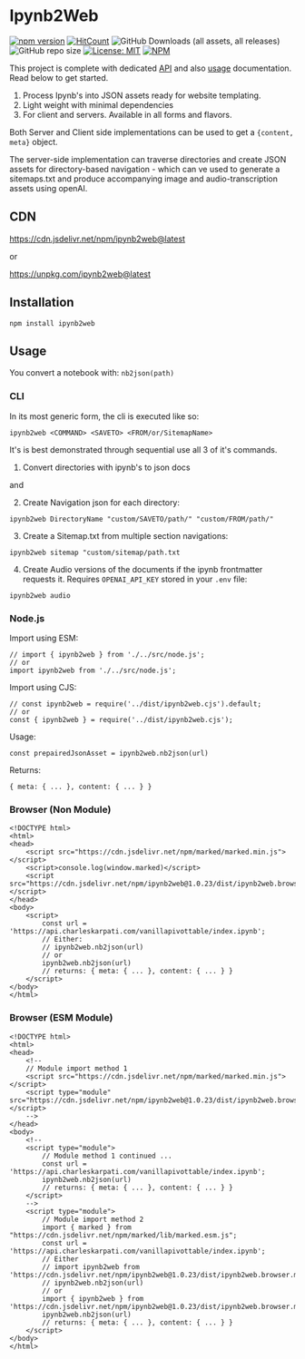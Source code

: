 # Ipynb2Web

[![npm version](https://badge.fury.io/js/ipynb2web.svg)](https://badge.fury.io/js/ipynb2web)
[![HitCount](https://hits.dwyl.com/karpatic/ipynb2web.svg?style=flat-square)](http://hits.dwyl.com/karpatic/ipynb2web)
![GitHub Downloads (all assets, all releases)](https://img.shields.io/github/downloads/karpatic/ipynb2web/total)
![GitHub repo size](https://img.shields.io/github/repo-size/karpatic/ipynb2web)
[![License: MIT](https://img.shields.io/badge/License-MIT-yellow.svg)](https://opensource.org/licenses/MIT)
[![NPM](https://nodei.co/npm/ipynb.png)](https://nodei.co/npm/ipynb/)

This project is complete with dedicated [API](https://karpatic.github.io/ipynb2web/jsdocs/) and also [usage](https://karpatic.github.io/ipynb2web) documentation. Read below to get started.

1. Process Ipynb's into JSON assets ready for website templating.
2. Light weight with minimal dependencies
3. For client and servers. Available in all forms and flavors.

Both Server and Client side implementations can be used to get a `{content, meta}` object.

The server-side implementation can traverse directories and create JSON assets for directory-based navigation - which can ve used to generate a sitemaps.txt and produce accompanying image and audio-transcription assets using openAI.

## CDN

https://cdn.jsdelivr.net/npm/ipynb2web@latest

or

https://unpkg.com/ipynb2web@latest

## Installation

```
npm install ipynb2web
```

## Usage

You convert a notebook with: `nb2json(path)`

### CLI

In its most generic form, the cli is executed like so:

```
ipynb2web <COMMAND> <SAVETO> <FROM/or/SitemapName>
```

It's is best demonstrated through sequential use all 3 of it's commands.

1. Convert directories with ipynb's to json docs

and

2. Create Navigation json for each directory:

```
ipynb2web DirectoryName "custom/SAVETO/path/" "custom/FROM/path/"
```

3. Create a Sitemap.txt from multiple section navigations:

```
ipynb2web sitemap "custom/sitemap/path.txt
```

4. Create Audio versions of the documents if the ipynb frontmatter requests it. Requires `OPENAI_API_KEY` stored in your `.env` file:

```
ipynb2web audio
```

### Node.js

Import using ESM:

```
// import { ipynb2web } from './../src/node.js';
// or
import ipynb2web from './../src/node.js';
```

Import using CJS:

```
// const ipynb2web = require('../dist/ipynb2web.cjs').default;
// or
const { ipynb2web } = require('../dist/ipynb2web.cjs');
```

Usage:

```
const prepairedJsonAsset = ipynb2web.nb2json(url)
```

Returns:

```
{ meta: { ... }, content: { ... } }
```

### Browser (Non Module)

```
<!DOCTYPE html>
<html>
<head>
    <script src="https://cdn.jsdelivr.net/npm/marked/marked.min.js"></script>
    <script>console.log(window.marked)</script>
    <script src="https://cdn.jsdelivr.net/npm/ipynb2web@1.0.23/dist/ipynb2web.browser.umd.js"></script>
</head>
<body>
    <script>
        const url = 'https://api.charleskarpati.com/vanillapivottable/index.ipynb';
        // Either:
        // ipynb2web.nb2json(url)
        // or
        ipynb2web.nb2json(url)
        // returns: { meta: { ... }, content: { ... } }
    </script>
</body>
</html>
```

### Browser (ESM Module)

```
<!DOCTYPE html>
<html>
<head>
    <!--
    // Module import method 1
    <script src="https://cdn.jsdelivr.net/npm/marked/marked.min.js"></script>
    <script type="module" src="https://cdn.jsdelivr.net/npm/ipynb2web@1.0.23/dist/ipynb2web.browser.mjs"></script>
    -->
</head>
<body>
    <!--
    <script type="module">
        // Module method 1 continued ...
        const url = 'https://api.charleskarpati.com/vanillapivottable/index.ipynb';
        ipynb2web.nb2json(url)
        // returns: { meta: { ... }, content: { ... } }
    </script>
    -->
    <script type="module">
        // Module import method 2
        import { marked } from "https://cdn.jsdelivr.net/npm/marked/lib/marked.esm.js";
        const url = 'https://api.charleskarpati.com/vanillapivottable/index.ipynb';
        // Either
        // import ipynb2web from 'https://cdn.jsdelivr.net/npm/ipynb2web@1.0.23/dist/ipynb2web.browser.mjs';
        // ipynb2web.nb2json(url)
        // or
        import { ipynb2web } from 'https://cdn.jsdelivr.net/npm/ipynb2web@1.0.23/dist/ipynb2web.browser.mjs';
        ipynb2web.nb2json(url)
        // returns: { meta: { ... }, content: { ... } }
    </script>
</body>
</html>
```
